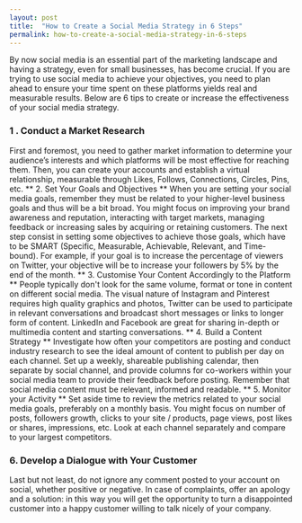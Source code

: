 ```yaml
---
layout: post
title:  "How to Create a Social Media Strategy in 6 Steps"
permalink: how-to-create-a-social-media-strategy-in-6-steps
---
```

By now social media is an essential part of the marketing landscape and having
a strategy, even for small businesses, has become crucial. If you are trying
to use social media to achieve your objectives, you need to plan ahead to
ensure your time spent on these platforms yields real and measurable results.
Below are 6 tips to create or increase the effectiveness of your social media
strategy. 

### 1 . Conduct a Market Research

First and foremost, you need to
gather market information to determine your audience’s interests and which
platforms will be most effective for reaching them. Then, you can create your
accounts and establish a virtual relationship, measurable through Likes,
Follows, Connections, Circles, Pins, etc. ** 2\. Set Your Goals and Objectives
** When you are setting your social media goals, remember they must be related
to your higher-level business goals and thus will be a bit broad. You might
focus on improving your brand awareness and reputation, interacting with
target markets, managing feedback or increasing sales by acquiring or
retaining customers. The next step consist in setting some objectives to
achieve those goals, which have to be SMART (Specific, Measurable, Achievable,
Relevant, and Time-bound). For example, if your goal is to increase the
percentage of viewers on Twitter, your objective will be to increase your
followers by 5% by the end of the month. ** 3\. Customise Your Content
Accordingly to the Platform ** People typically don't look for the same
volume, format or tone in content on different social media. The visual nature
of Instagram and Pinterest requires high quality graphics and photos, Twitter
can be used to participate in relevant conversations and broadcast short
messages or links to longer form of content. LinkedIn and Facebook are great
for sharing in-depth or multimedia content and starting conversations. ** 4\.
Build a Content Strategy ** Investigate how often your competitors are posting
and conduct industry research to see the ideal amount of content to publish
per day on each channel. Set up a weekly, shareable publishing calendar, then
separate by social channel, and provide columns for co-workers within your
social media team to provide their feedback before posting. Remember that
social media content must be relevant, informed and readable. ** 5\. Monitor
your Activity ** Set aside time to review the metrics related to your social
media goals, preferably on a monthly basis. You might focus on number of
posts, followers growth, clicks to your site / products, page views, post
likes or shares, impressions, etc. Look at each channel separately and compare
to your largest competitors. 

### 6\. Develop a Dialogue with Your Customer

Last but not least, do not ignore any comment posted to your account on
social, whether positive or negative. In case of complaints, offer an apology
and a solution: in this way you will get the opportunity to turn a
disappointed customer into a happy customer willing to talk nicely of your
company.
